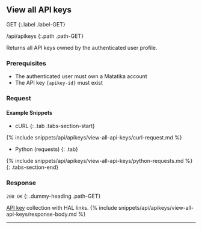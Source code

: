 ## View all API keys

GET
{:.label .label-GET}

/api/apikeys
{:.path .path-GET}

Returns all API keys owned by the authenticated user profile.

### Prerequisites
- The authenticated user must own a Matatika account
- The API key `{apikey-id}` must exist

### Request

#### Example Snippets
- cURL
{: .tab .tabs-section-start}

{% include snippets/api/apikeys/view-all-api-keys/curl-request.md %}

- Python (requests)
{: .tab}

{% include snippets/api/apikeys/view-all-api-keys/python-requests.md %}
{: .tabs-section-end}

### Response
`200 OK`
{: .dummy-heading .path-GET}

[API key](#api-key) collection with HAL links.
{% include snippets/api/apikeys/view-all-api-keys/response-body.md %}

---

